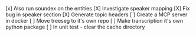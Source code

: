 [x] Also run soundex on the entities
[X] Investigate speaker mapping
[X] Fix bug in speaker section
[X] Generate topic headers
[ ] Create a MCP server in docker
  [ ] Move treeseg to it's own repo
  [ ] Make transcription it's own python package
[ ] In unit test - clear the cache directory
